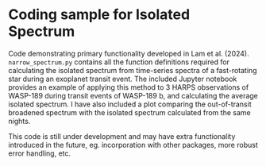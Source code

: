 # Coding sample for Isolated Spectrum

Code demonstrating primary functionality developed in Lam et al. (2024). `narrow_spectrum.py` contains all the function definitions required for calculating the isolated spectrum from time-series spectra of a fast-rotating star during an exoplanet transit event. The included Jupyter notebook provides an example of applying this method to 3 HARPS observations of WASP-189 during transit events of WASP-189 b, and calculating the average isolated spectrum. I have also included a plot comparing the out-of-transit broadened spectrum with the isolated spectrum calculated from the same nights.

This code is still under development and may have extra functionality introduced in the future, eg. incorporation with other packages, more robust error handling, etc.
